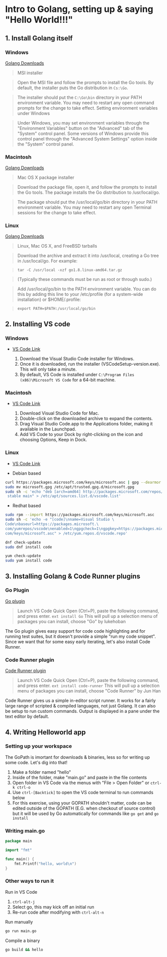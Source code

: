 ---
---

# Intro to Golang, setting up & saying "Hello World!!!"
## 1. Install Golang itself
### Windows
[Golang Downloads](https://golang.org/dl/)

> MSI installer

> Open the MSI file and follow the prompts to install the Go tools. By default, the installer puts the Go distribution in `Cs:\Go`.

> The installer should put the `C:\Go\bin` directory in your PATH environment variable. You may need to restart any open command prompts for the change to take effect.
> Setting environment variables under Windows

> Under Windows, you may set environment variables through the "Environment Variables" button on the "Advanced" tab of the "System" control panel. Some versions of Windows provide this control panel through the "Advanced System Settings" option inside the "System" control panel.

### Macintosh
[Golang Downloads](https://golang.org/dl/)

> Mac OS X package installer

> Download the package file, open it, and follow the prompts to install the Go tools. The package installs the Go distribution to /usr/local/go.

> The package should put the /usr/local/go/bin directory in your PATH environment variable. You may need to restart any open Terminal sessions for the change to take effect.

### Linux
[Golang Downloads](https://golang.org/dl/)

> Linux, Mac OS X, and FreeBSD tarballs

> Download the archive and extract it into /usr/local, creating a Go tree in /usr/local/go. For example:

> `tar -C /usr/local -xzf go1.8.linux-amd64.tar.gz`

> (Typically these commands must be run as root or through sudo.)

> Add /usr/local/go/bin to the PATH environment variable. You can do this by adding this line to your /etc/profile (for a system-wide installation) or $HOME/.profile:

> `export PATH=$PATH:/usr/local/go/bin`

## 2. Installing VS code
### Windows
- [VS Code Link](https://code.visualstudio.com/)

    1. Download the Visual Studio Code installer for Windows.
    2. Once it is downloaded, run the installer (VSCodeSetup-version.exe). This will only take a minute.
    3. By default, VS Code is installed under `C:\Program Files (x86)\Microsoft VS Code` for a 64-bit machine.

### Macintosh
- [VS Code Link](https://code.visualstudio.com/)

    1. Download Visual Studio Code for Mac.
    2. Double-click on the downloaded archive to expand the contents.
    3. Drag Visual Studio Code.app to the Applications folder, making it available in the Launchpad.
    4. Add VS Code to your Dock by right-clicking on the icon and choosing Options, Keep in Dock.

### Linux
- [VS Code Link](https://code.visualstudio.com/)

- Debian based

```bash
curl https://packages.microsoft.com/keys/microsoft.asc | gpg --dearmor > microsoft.gpg
sudo mv microsoft.gpg /etc/apt/trusted.gpg.d/microsoft.gpg
sudo sh -c 'echo "deb [arch=amd64] http://packages.microsoft.com/repos/vscod
 stable main" > /etc/apt/sources.list.d/vscode.list'
```

- Redhat based

```bash
sudo rpm --import https://packages.microsoft.com/keys/microsoft.asc
sudo sh -c 'echo -e "[code]\nname=Visual Studio \
Code\nbaseurl=https://packages.microsoft.\
com/yumrepos/vscode\nenabled=1\ngpgcheck=1\ngpgkey=https://packages.microsoft.\
com/keys/microsoft.asc" > /etc/yum.repos.d/vscode.repo'
```

```bash
dnf check-update
sudo dnf install code
```

```bash
yum check-update
sudo yum install code
```

## 3. Installing Golang & Code Runner plugins
### Go Plugin
[Go plugin](https://marketplace.visualstudio.com/items?itemName=lukehoban.Go)

>  Launch VS Code Quick Open (Ctrl+P), paste the following command, and press enter.
> `ext install Go`
> This will pull up a selection menu of packages you  can install, choose "Go" by lukehoban 

The Go plugin gives easy support for code code highlighting and for running test suites, but it doesn't provide a simple "run my code snippet". Since we want that for some easy early iterating, let's also install Code Runner.

### Code Runner plugin
[Code Runner plugin](https://marketplace.visualstudio.com/items?itemName=formulahendry.code-runner)

> Launch VS Code Quick Open (Ctrl+P), paste the following command, and press enter.
> `ext install code-runner`
> This will pull up a selection menu of packages you  can install, choose "Code  Runner" by Jun Han

Code Runner gives us a simple in-editor script runner. It works for a fairly large range of scripted & compiled languages, not just Golang. It can also be setup to run custom commands. Output is displayed in a pane under the text editor by default.

## 4. Writing Helloworld app
### Setting up your workspace
The GoPath is imortant for downloads & binaries, less so for writing up some code. Let's dig into that!
1. Make a folder named "hello"
2. Inside of the folder, make "main.go" and paste in the file contents
3. Open folder in VS Code via the menus with "File > Open Folder" or `ctrl-k ctrl-o`
4. Use `ctrl-[Backtick]` to open the VS code terminal to run commands below
5. For this exercise, using your GOPATH shouldn't matter, code can be edited outside of the GOPATH (E.G. when checkout of source control) but it will be used by Go automatically for commands like `go get` and `go install`


### Writing main.go
```go
package main

import "fmt"

func main() {
    fmt.Printf("hello, world\n")
}
```


### Other ways to run it
Run in VS Code
1. `ctrl-alt-j`
2. Select go, this may kick off an initial run
3. Re-run code after modifying with `ctrl-alt-n`

Run manually
```bash
go run main.go
```

Compile a binary
```bash
go build && hello
```
